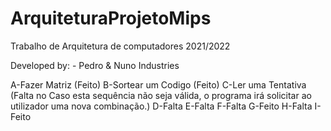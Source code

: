 # ArquiteturaProjetoMips

Trabalho de Arquitetura de computadores 2021/2022

Developed by: - Pedro & Nuno Industries
               
A-Fazer Matriz (Feito)
B-Sortear um Codigo (Feito)
C-Ler uma Tentativa (Falta no Caso esta sequência não seja válida, o programa irá solicitar ao utilizador uma nova combinação.)
D-Falta
E-Falta
F-Falta
G-Feito
H-Falta
I-Feito
